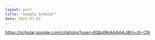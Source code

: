 ```yaml
---
layout: post
title: "Google Scholar"
date: 2023-07-01 
---
```


https://scholar.google.com/citations?user=6Qbd9kAAAAAJ&hl=zh-CN
